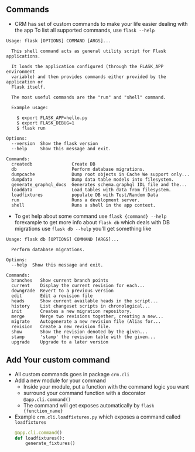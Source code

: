 ## Commands
- CRM has set of custom commands to make your life easier dealing with the app
To list all supported commands, use `flask --help`

```
Usage: flask [OPTIONS] COMMAND [ARGS]...

  This shell command acts as general utility script for Flask applications.

  It loads the application configured (through the FLASK_APP environment
  variable) and then provides commands either provided by the application or
  Flask itself.

  The most useful commands are the "run" and "shell" command.

  Example usage:

    $ export FLASK_APP=hello.py
    $ export FLASK_DEBUG=1
    $ flask run

Options:
  --version  Show the flask version
  --help     Show this message and exit.

Commands:
  createdb               Create DB
  db                     Perform database migrations.
  dumpcache              Dump root objects in Cache We support only...
  dumpdata               Dump data table models into filesystem.
  generate_graphql_docs  Generates schema.graphql IDL file and the...
  loaddata               Load tables with data from filesystem.
  loadfixtures           populate DB with Test/Random Data
  run                    Runs a development server.
  shell                  Runs a shell in the app context.

```

- To get help about some command use `flask {command} --help` forexample to get more info about `flask db` which
deals with DB migrations use `flask db --help` you'll get something like
```
Usage: flask db [OPTIONS] COMMAND [ARGS]...

  Perform database migrations.

Options:
  --help  Show this message and exit.

Commands:
  branches   Show current branch points
  current    Display the current revision for each...
  downgrade  Revert to a previous version
  edit       Edit a revision file
  heads      Show current available heads in the script...
  history    List changeset scripts in chronological...
  init       Creates a new migration repository.
  merge      Merge two revisions together, creating a new...
  migrate    Autogenerate a new revision file (Alias for...
  revision   Create a new revision file.
  show       Show the revision denoted by the given...
  stamp      'stamp' the revision table with the given...
  upgrade    Upgrade to a later version

```

## Add Your custom command

- All custom commands goes in package `crm.cli`
- Add a new module for your command
    - Inside your module, put a function with the command logic you want
    - surround your command function with a docorator ```@app.cli.command()```
    - The command will get exposes automatically by `flask {function_name}`
- Example `crm.cli.loadfixtures.py` which exposes a command called `loadfixtures`
    ```python
    @app.cli.command()
    def loadfixtures():
        generate_fixtures()
    ```
